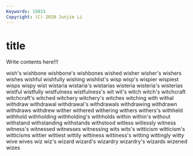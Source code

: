 ```yaml
---
Keywords: 19833
Copyright: (C) 2020 Junjie Li
---
```


# title

Write contents here!!!
 
wish's 
wishbone 
wishbone's 
wishbones 
wished 
wisher 
wisher's 
wishers 
wishes
wishful 
wishfully 
wishing 
wishlist's 
wisp 
wisp's 
wispier 
wispiest 
wisps 
wispy
wist 
wistaria 
wistaria's 
wistarias 
wisteria 
wisteria's 
wisterias 
wistful 
wistfully 
wistfulness
wistfulness's 
wit 
wit's 
witch 
witch's 
witchcraft 
witchcraft's 
witched 
witchery 
witchery's
witches 
witching 
with 
withal 
withdraw 
withdrawal 
withdrawal's 
withdrawals 
withdrawing 
withdrawn
withdraws 
withdrew 
wither 
withered 
withering 
withers 
withers's 
withheld 
withhold 
withholding
withholding's 
withholds 
within 
within's 
without 
withstand 
withstanding 
withstands 
withstood 
witless
witlessly 
witness 
witness's 
witnessed 
witnesses 
witnessing 
wits 
wits's 
witticism 
witticism's
witticisms 
wittier 
wittiest 
wittily 
wittiness 
wittiness's 
witting 
wittingly 
witty 
wive
wives 
wiz 
wiz's 
wizard 
wizard's 
wizardry 
wizardry's 
wizards 
wizened 
wizes
